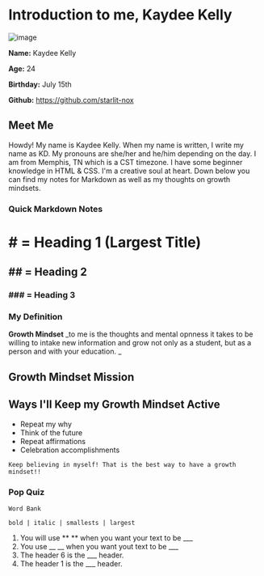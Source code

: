 
# **Introduction to me, Kaydee Kelly**

![image](https://avatars.githubusercontent.com/u/123973520?v=4)

**Name:** Kaydee Kelly

**Age:** 24

**Birthday:** July 15th

**Github:** <https://github.com/starlit-nox>

## Meet Me

Howdy! My name is Kaydee Kelly. When my name is written, I write my name as KD. My pronouns are she/her and he/him depending on the day. I am from Memphis, TN which is a CST timezone. I have some beginner knowledge in HTML & CSS. I'm a creative soul at heart. Down below you can find my notes for Markdown as well as my thoughts on growth mindsets.

### **Quick Markdown Notes**

# # = Heading 1 (Largest Title)
## ##  = Heading 2
### ### = Heading 3

### **My Definition**

**Growth Mindset** _to me is the thoughts and mental opnness it takes to be willing to intake new information and grow not only as a student, but as a person and with your education. _

## **Growth Mindset Mission**

## **Ways I'll Keep my Growth Mindset Active**
- Repeat my why
- Think of the future
- Repeat affirmations
- Celebration accomplishments

```
Keep believing in myself! That is the best way to have a growth mindset!!
```

### Pop Quiz

```
Word Bank
```
```
bold | italic | smallests | largest
```

1. You will use ** ** when you want your text to be ___
2. You use __ __ when you want yout text to be ___
3. The header 6 is the ___ header.
4. The header 1 is the ___ header.






